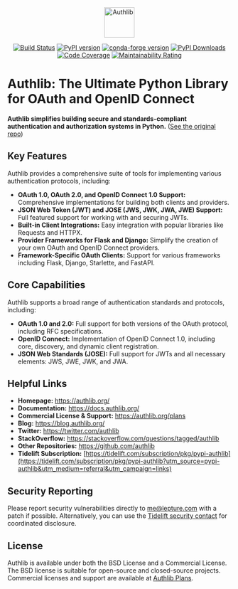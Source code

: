 <div align="center">

<picture>
  <source media="(prefers-color-scheme: dark)" srcset="docs/_static/dark-logo.svg" />
  <img alt="Authlib" src="docs/_static/light-logo.svg" height="68" />
</picture>

[![Build Status](https://github.com/authlib/authlib/workflows/tests/badge.svg)](https://github.com/authlib/authlib/actions)
[![PyPI version](https://img.shields.io/pypi/v/authlib.svg)](https://pypi.org/project/authlib)
[![conda-forge version](https://img.shields.io/conda/v/conda-forge/authlib.svg?label=conda-forge&colorB=0090ff)](https://anaconda.org/conda-forge/authlib)
[![PyPI Downloads](https://static.pepy.tech/badge/authlib/month)](https://pepy.tech/projects/authlib)
[![Code Coverage](https://codecov.io/gh/authlib/authlib/graph/badge.svg?token=OWTdxAIsPI)](https://codecov.io/gh/authlib/authlib)
[![Maintainability Rating](https://sonarcloud.io/api/project_badges/measure?project=authlib_authlib&metric=sqale_rating)](https://sonarcloud.io/summary/new_code?id=authlib_authlib)

</div>

# Authlib: The Ultimate Python Library for OAuth and OpenID Connect

**Authlib simplifies building secure and standards-compliant authentication and authorization systems in Python.** ([See the original repo](https://github.com/authlib/authlib))

## Key Features

Authlib provides a comprehensive suite of tools for implementing various authentication protocols, including:

*   **OAuth 1.0, OAuth 2.0, and OpenID Connect 1.0 Support:** Comprehensive implementations for building both clients and providers.
*   **JSON Web Token (JWT) and JOSE (JWS, JWK, JWA, JWE) Support:** Full featured support for working with and securing JWTs.
*   **Built-in Client Integrations:** Easy integration with popular libraries like Requests and HTTPX.
*   **Provider Frameworks for Flask and Django:** Simplify the creation of your own OAuth and OpenID Connect providers.
*   **Framework-Specific OAuth Clients:**  Support for various frameworks including Flask, Django, Starlette, and FastAPI.

## Core Capabilities

Authlib supports a broad range of authentication standards and protocols, including:

*   **OAuth 1.0 and 2.0:** Full support for both versions of the OAuth protocol, including RFC specifications.
*   **OpenID Connect:** Implementation of OpenID Connect 1.0, including core, discovery, and dynamic client registration.
*   **JSON Web Standards (JOSE):** Full support for JWTs and all necessary elements: JWS, JWE, JWK, and JWA.

## Helpful Links

*   **Homepage:** <https://authlib.org/>
*   **Documentation:** <https://docs.authlib.org/>
*   **Commercial License & Support:** <https://authlib.org/plans>
*   **Blog:** <https://blog.authlib.org/>
*   **Twitter:** <https://twitter.com/authlib>
*   **StackOverflow:** <https://stackoverflow.com/questions/tagged/authlib>
*   **Other Repositories:** <https://github.com/authlib>
*   **Tidelift Subscription:** [https://tidelift.com/subscription/pkg/pypi-authlib](https://tidelift.com/subscription/pkg/pypi-authlib?utm_source=pypi-authlib&utm_medium=referral&utm_campaign=links)

## Security Reporting

Please report security vulnerabilities directly to <me@lepture.com> with a patch if possible.  Alternatively, you can use the [Tidelift security contact](https://tidelift.com/security) for coordinated disclosure.

## License

Authlib is available under both the BSD License and a Commercial License.  The BSD license is suitable for open-source and closed-source projects.  Commercial licenses and support are available at [Authlib Plans](https://authlib.org/plans).